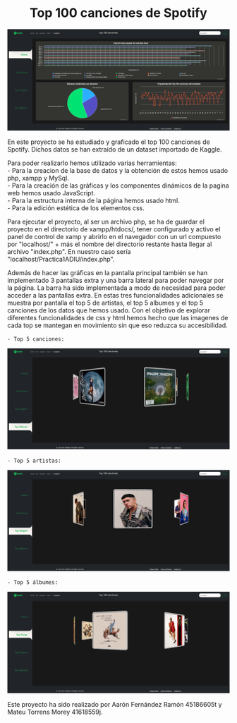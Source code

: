 
<div align="center">

# Top 100 canciones de Spotify

</div>

![Imagen de la pagina principal](images/pagina_principal.png)

En este proyecto se ha estudiado y graficado el top 100 canciones de Spotify. Dichos datos se han extraído de un dataset importado de Kaggle.

Para poder realizarlo hemos utilizado varias herramientas:  
    - Para la creacion de la base de datos y la obtención de estos hemos usado php, xampp y MySql.  
    - Para la creación de las gráficas y los componentes dinámicos de la pagina web hemos usado JavaScript.  
    - Para la estructura interna de la página hemos usado html.  
    - Para la edición estética de los elementos css.  

Para ejecutar el proyecto, al ser un archivo php, se ha de guardar el proyecto en el directorio de xampp/htdocs/, tener configurado y activo el panel de control de xamp y abrirlo en el navegador con un url compuesto por "localhost/" + más el nombre del directorio restante hasta llegar al archivo "index.php". En nuestro caso sería "localhost/Practica1ADIU/index.php".

Además de hacer las gráficas en la pantalla principal también se han implementado 3 pantallas extra y una barra lateral para poder navegar por la página. La barra ha sido implementada a modo de necesidad para poder acceder a las pantallas extra. En estas tres funcionalidades adicionales se muestra por pantalla el top 5 de artistas, el top 5 albumes y el top 5 canciones de los datos que hemos usado. Con el objetivo de explorar diferentes funcionalidades de css y html hemos hecho que las imagenes de cada top se mantegan en movimiento sin que eso reduzca su accesibilidad.

    - Top 5 canciones:
![Imagen del top canciones](images/top_songs.png)

    - Top 5 artistas:
![Imagen del top artistas](images/top_singers.png)

    - Top 5 álbumes:
![Imagen del top albumes](images/top_albumes.png)

Este proyecto ha sido realizado por Aarón Fernández Ramón 45186605t y Mateu Torrens Morey 41618559j.

